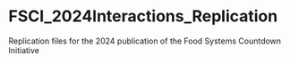 # FSCI_2024Interactions_Replication
Replication files for the 2024 publication of the Food Systems Countdown Initiative
